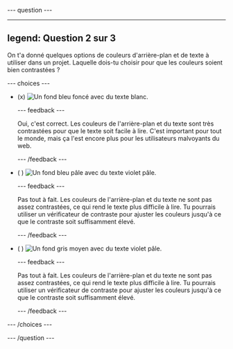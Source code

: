 
--- question ---

---
legend: Question 2 sur 3
---

On t'a donné quelques options de couleurs d'arrière-plan et de texte à utiliser dans un projet. Laquelle dois-tu choisir pour que les couleurs soient bien contrastées ?

--- choices ---

- (x) ![Un fond bleu foncé avec du texte blanc.](images/contrast-a.PNG)

  --- feedback ---

  Oui, c'est correct. Les couleurs de l'arrière-plan et du texte sont très contrastées pour que le texte soit facile à lire. C'est important pour tout le monde, mais ça l'est encore plus pour les utilisateurs malvoyants du web.

  --- /feedback ---

- ( ) ![Un fond bleu pâle avec du texte violet pâle.](images/contrast-b.PNG)

  --- feedback ---

  Pas tout à fait. Les couleurs de l'arrière-plan et du texte ne sont pas assez contrastées, ce qui rend le texte plus difficile à lire. Tu pourrais utiliser un vérificateur de contraste pour ajuster les couleurs jusqu'à ce que le contraste soit suffisamment élevé.

  --- /feedback ---

- ( ) ![Un fond gris moyen avec du texte violet pâle.](images/contrast-c.PNG)

  --- feedback ---

  Pas tout à fait. Les couleurs de l'arrière-plan et du texte ne sont pas assez contrastées, ce qui rend le texte plus difficile à lire. Tu pourrais utiliser un vérificateur de contraste pour ajuster les couleurs jusqu'à ce que le contraste soit suffisamment élevé.

  --- /feedback ---

--- /choices ---

--- /question ---

